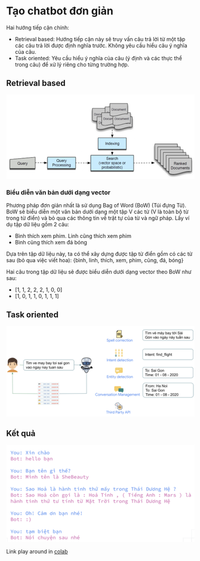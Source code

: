 # Tạo chatbot đơn giản

Hai hướng tiếp cận chính:

- Retrieval based: Hướng tiếp cận này sẽ truy vấn câu trả lời từ một tập các câu trả lời được định nghĩa trước. Không yêu cầu hiểu câu ý nghĩa của câu.
- Task oriented: Yêu cầu hiểu ý nghĩa của câu (ý định và các thực thể trong câu) để xử lý riêng cho từng trường hợp.

## Retrieval based

![picture](https://github.com/nguyenvulebinh/shecode20/blob/master/retrieval_approach.png?raw=true)

### Biểu diễn văn bản dưới dạng vector
Phương pháp đơn giản nhất là sử dụng Bag of Word (BoW) (Túi đựng Từ). BoW sẽ biểu diễn một văn bản dưới dạng một tập V các từ (V là toàn bộ từ trong từ điển) và bỏ qua các thông tin về trật tự của từ và ngữ pháp. Lấy ví dụ tập dữ liệu gồm 2 câu: 

- Bình thích xem phim. Linh cũng thích xem phim
- Bình cũng thích xem đá bóng

Dựa trên tập dữ liệu này, ta có thể xây dựng được tập từ điển gồm có các từ sau (bỏ qua việc viết hoa): {bình, linh, thích, xem, phim, cũng, đá, bóng}

Hai câu trong tập dữ liệu sẽ được biểu diễn dưới dạng vector theo BoW như sau:

- [1, 1, 2, 2, 2, 1, 0, 0]
- [1, 0, 1, 1, 0, 1, 1, 1]

## Task oriented

![picture](https://github.com/nguyenvulebinh/shecode20/blob/master/task_oriented_flow.png?raw=true)


## Kết quả 

![picture](https://github.com/nguyenvulebinh/shecode20/blob/master/chatbot_demo.png?raw=true)

Link play around in [colab](https://colab.research.google.com/drive/1_KQkMqh6zxqUXO-Y9jzmqQ7efhAUfzaI?usp=sharing)
